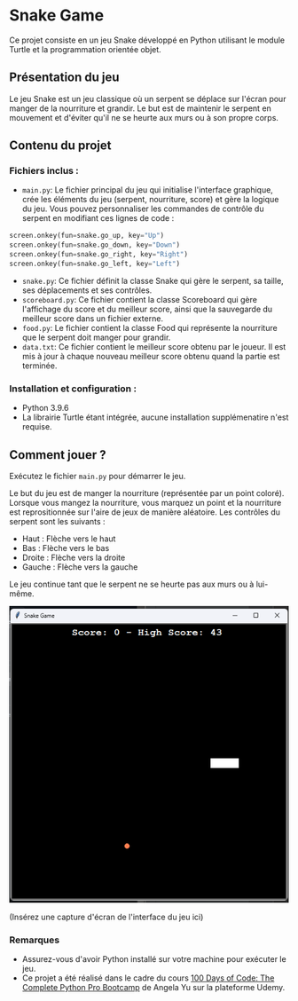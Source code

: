 # Snake Game

Ce projet consiste en un jeu Snake développé en Python utilisant le module Turtle et la programmation orientée objet.

## Présentation du jeu

Le jeu Snake est un jeu classique où un serpent se déplace sur l'écran pour manger de la nourriture et grandir. Le but est de maintenir le serpent en mouvement et d'éviter qu'il ne se heurte aux murs ou à son propre corps.

## Contenu du projet

### Fichiers inclus :

- `main.py`: Le fichier principal du jeu qui initialise l'interface graphique, crée les éléments du jeu (serpent, nourriture, score) et gère la logique du jeu.
Vous pouvez personnaliser les commandes de contrôle du serpent en modifiant ces lignes de code : 
```python
screen.onkey(fun=snake.go_up, key="Up")
screen.onkey(fun=snake.go_down, key="Down")
screen.onkey(fun=snake.go_right, key="Right")
screen.onkey(fun=snake.go_left, key="Left")
```
- `snake.py`: Ce fichier définit la classe Snake qui gère le serpent, sa taille, ses déplacements et ses contrôles.
- `scoreboard.py`: Ce fichier contient la classe Scoreboard qui gère l'affichage du score et du meilleur score, ainsi que la sauvegarde du meilleur score dans un fichier externe.
- `food.py`: Le fichier contient la classe Food qui représente la nourriture que le serpent doit manger pour grandir.
- `data.txt`: Ce fichier contient le meilleur score obtenu par le joueur. Il est mis à jour à chaque nouveau meilleur score obtenu quand la partie est terminée.

### Installation et configuration :
- Python 3.9.6
- La librairie Turtle étant intégrée, aucune installation supplémenatire n'est requise.

## Comment jouer ?

Exécutez le fichier `main.py` pour démarrer le jeu.

Le but du jeu est de manger la nourriture (représentée par un point coloré). Lorsque vous mangez la nourriture, vous marquez un point et la nourriture est reprositionnée sur l'aire de jeux de manière aléatoire.
Les contrôles du serpent sont les suivants :
- Haut : Flèche vers le haut
- Bas : Flèche vers le bas
- Droite : Flèche vers la droite
- Gauche : Flèche vers la gauche

Le jeu continue tant que le serpent ne se heurte pas aux murs ou à lui-même.

![Game Screenshot](/assets/playground.png)

(Insérez une capture d'écran de l'interface du jeu ici)

### Remarques

- Assurez-vous d'avoir Python installé sur votre machine pour exécuter le jeu.
- Ce projet a été réalisé dans le cadre du cours [100 Days of Code: The Complete Python Pro Bootcamp](https://www.udemy.com/course/100-days-of-code/) de Angela Yu sur la plateforme Udemy.
